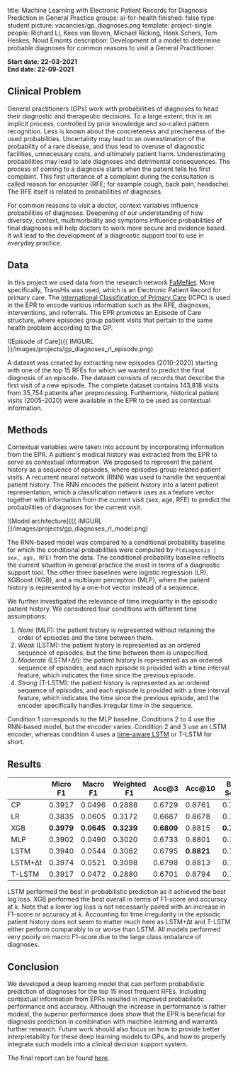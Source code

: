 title: Machine Learning with Electronic Patient Records for Diagnosis Prediction in General Practice
groups: ai-for-health
finished: false
type: student
picture: vacancies/gp_diagnoses.png
template: project-single
people: Richard Li, Kees van Boven, Michael Ricking, Henk Schers, Tom Heskes, Noud Emonts
description: Development of a model to determine probable diagnoses for common reasons to visit a General Practitioner.

**Start date: 22-03-2021** <br>
**End date: 22-09-2021**


## Clinical Problem 
General practitioners (GPs) work with probabilities of diagnoses to head their diagnostic and therapeutic decisions. To a large extent, this is an implicit process, controlled by prior knowledge and so-called pattern recognition. Less is known about the concreteness and preciseness of the used probabilities. Uncertainty may lead to an overestimation of the probability of a rare disease, and thus lead to overuse of diagnostic facilities, unnecessary costs, and ultimately patient harm. Underestimating probabilities may lead to late diagnoses and detrimental consequences. The process of coming to a diagnosis starts when the patient tells his first complaint. This first utterance of a complaint during the consultation is called reason for encounter (RFE; for example cough, back pain, headache). The RFE itself is related to probabilities of diagnoses. 

For common reasons to visit a doctor, context variables influence probabilities of diagnoses. Deepening of our understanding of how diversity, context, multimorbidity and symptoms influence probabilities of final diagnoses will help doctors to work more secure and evidence based. It will lead to the development of a diagnostic support tool to use in everyday practice. 


## Data
In this project we used data from the research network [FaMeNet](https://www.famenet.nl). More specifically, TransHis was used, which is an Electronic Patient Record for primary care. The [International Classification of Primary Care](https://www.who.int/standards/classifications/other-classifications/international-classification-of-primary-care) (ICPC) is used in the EPR to encode various information such as the RFE, diagnoses, interventions, and referrals. The EPR promotes an Episode of Care structure, where episodes group patient visits that pertain to the same health problem according to the GP.

![Episode of Care]({{ IMGURL }}/images/projects/gp_diagnoses_rl_episode.png)

A dataset was created by extracting new episodes (2010-2020) starting with one of the top 15 RFEs for which we wanted to predict the final diagnosis of an episode. The dataset consists of records that describe the first visit of a new episode. The complete dataset contains 143,818 visits from 35,754 patients after preprocessing. Furthermore, historical patient visits (2005-2020) were available in the EPR to be used as contextual information.


## Methods
Contextual variables were taken into account by incorporating information from the EPR. A patient's medical history was extracted from the EPR to serve as contextual information. We proposed to represent the patient history as a sequence of episodes, where episodes group related patient visits. A recurrent neural network (RNN) was used to handle the sequential patient history. The RNN encodes the patient history into a latent patient representation, which a classification network uses as a feature vector together with information from the current visit (sex, age, RFE) to predict the probabilities of diagnoses for the current visit.

![Model architecture]({{ IMGURL }}/images/projects/gp_diagnoses_rl_model.png)

The RNN-based model was compared to a conditional probability baseline for which the conditional probabilities were computed by `P(diagnosis | sex, age, RFE)` from the data. The conditional probability baseline reflects the current situation in general practice the most in terms of a diagnostic support tool. The other three baselines were logistic regression (LR), XGBoost (XGB), and a multilayer perceptron (MLP), where the patient history is represented by a one-hot vector instead of a sequence.

We further investigated the relevance of time irregularity in the episodic patient history. We considered four conditions with different time assumptions:

1. *None* (MLP): the patient history is represented without retaining the order of episodes and the time between them.
2. *Weak* (LSTM): the patient history is represented as an ordered sequence of episodes, but the time between them is unspecified.
3. *Moderate* (LSTM+∆t): the patient history is represented as an ordered sequence of episodes, and each episode is provided with a time interval feature, which indicates the time since the previous episode.
4. *Strong* (T-LSTM): the patient history is represented as an ordered sequence of episodes, and each episode is provided with a time interval feature, which indicates the time since the previous episode, and the encoder specifically handles irregular time in the sequence.

Condition 1 corresponds to the MLP baseline. Conditions 2 to 4 use the RNN-based model, but the encoder varies. Condition 2 and 3 use an LSTM encoder, whereas condition 4 uses a [time-aware LSTM](https://dl.acm.org/doi/10.1145/3097983.3097997)  or T-LSTM for short.


## Results

|                 | Micro F1   | Macro F1   | Weighted F1 | Acc@3      | Acc@10     | Brier Score | Log Loss   |
|-----------------|------------|------------|-------------|------------|------------|-------------|------------|
| CP              | 0.3917     | 0.0496     | 0.2888      | 0.6729     | 0.8761     | 0.7551      | 2.8868     |
| LR              | 0.3835     | 0.0605     | 0.3172      | 0.6667     | 0.8678     | 0.7644      | 2.3278     |
| XGB             | **0.3979** | **0.0645** | **0.3239**  | **0.6809** | 0.8815     | **0.7480**  | 2.1897     |
| MLP             | 0.3902     | 0.0490     | 0.3020      | 0.6733     | 0.8801     | 0.7530      | 2.1969     |
| LSTM            | 0.3940     | 0.0544     | 0.3082      | 0.6795     | **0.8821** | 0.7521      | **2.1790** |
| LSTM+∆t         | 0.3974     | 0.0521     | 0.3098      | 0.6798     | 0.8813     | 0.7530      | 2.1833     |
| T-LSTM          | 0.3917     | 0.0472     | 0.2880      | 0.6701     | 0.8794     | 0.7548      | 2.1878     |

LSTM performed the best in probabilistic prediction as it achieved the best log loss. XGB performed the best overall in terms of F1-score and accuracy at *k*. Note that a lower log loss is not necessarily paired with an increase in F1-score or accuracy at *k*. 
Accounting for time irregularity in the episodic patient history does not seem to matter much here as LSTM+∆t and T-LSTM either perform comparably to or worse than LSTM.
All models performed very poorly on macro F1-score due to the large class imbalance of diagnoses.


## Conclusion
We developed a deep learning model that can perform probabilistic prediction of diagnoses for the top 15 most frequent RFEs. Including contextual information from EPRs resulted in improved probabilistic performance and accuracy. Although the increase in performance is rather modest, the superior performance does show that the EPR is beneficial for diagnosis prediction in combination with machine learning and warrants further research. Future work should also focus on how to provide better interpretability for these deep learning models to GPs, and how to properly integrate such models into a clinical decision support system.

The final report can be found [here](https://drive.google.com/file/d/1BTd11MKYH4Ho5tPUMf5TIe2vAEfXCSkd/view?usp=sharing).

